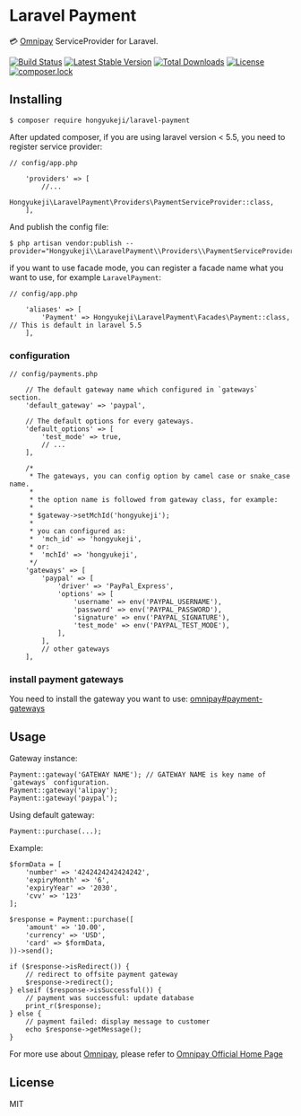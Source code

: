 # Laravel Payment

:credit_card: [Omnipay](https://github.com/thephpleague/omnipay) ServiceProvider for Laravel.

[![Build Status](https://travis-ci.org/hongyukeji/laravel-payment.svg?branch=master)](https://travis-ci.org/hongyukeji/laravel-payment)
[![Latest Stable Version](https://poser.pugx.org/hongyukeji/laravel-payment/v/stable)](https://packagist.org/packages/hongyukeji/laravel-payment)
[![Total Downloads](https://poser.pugx.org/hongyukeji/laravel-payment/downloads)](https://packagist.org/packages/hongyukeji/laravel-payment)
[![License](https://poser.pugx.org/hongyukeji/laravel-payment/license)](https://packagist.org/packages/hongyukeji/laravel-payment)
[![composer.lock](https://poser.pugx.org/hongyukeji/laravel-payment/composerlock)](https://packagist.org/packages/hongyukeji/laravel-payment)

## Installing

```
$ composer require hongyukeji/laravel-payment
```

After updated composer, if you are using laravel version < 5.5, you need to register service provider: 

```
// config/app.php

    'providers' => [
        //...
        Hongyukeji\LaravelPayment\Providers\PaymentServiceProvider::class,
    ],
```

And publish the config file: 

```shell
$ php artisan vendor:publish --provider="Hongyukeji\\LaravelPayment\\Providers\\PaymentServiceProvider"
```

if you want to use facade mode, you can register a facade name what you want to use, for example `LaravelPayment`:

```
// config/app.php

    'aliases' => [
        'Payment' => Hongyukeji\LaravelPayment\Facades\Payment::class, // This is default in laravel 5.5
    ],
```

### configuration 

```
// config/payments.php

    // The default gateway name which configured in `gateways` section.
    'default_gateway' => 'paypal',

    // The default options for every gateways.
    'default_options' => [
        'test_mode' => true,
        // ...
    ],

    /*
     * The gateways, you can config option by camel case or snake_case name.
     *
     * the option name is followed from gateway class, for example:
     *
     * $gateway->setMchId('hongyukeji');
     *
     * you can configured as:
     *  'mch_id' => 'hongyukeji',
     * or:
     *  'mchId' => 'hongyukeji',
     */
    'gateways' => [
        'paypal' => [
            'driver' => 'PayPal_Express',
            'options' => [
                'username' => env('PAYPAL_USERNAME'),
                'password' => env('PAYPAL_PASSWORD'),
                'signature' => env('PAYPAL_SIGNATURE'),
                'test_mode' => env('PAYPAL_TEST_MODE'),
            ],
        ],
        // other gateways
    ],
```

### install payment gateways

You need to install the gateway you want to use: [omnipay#payment-gateways](https://github.com/thephpleague/omnipay#payment-gateways)

## Usage

Gateway instance:

```
Payment::gateway('GATEWAY NAME'); // GATEWAY NAME is key name of `gateways` configuration.
Payment::gateway('alipay');
Payment::gateway('paypal');
```

Using default gateway:

```
Payment::purchase(...);
```

Example:

```
$formData = [
    'number' => '4242424242424242', 
    'expiryMonth' => '6', 
    'expiryYear' => '2030', 
    'cvv' => '123'
];

$response = Payment::purchase([
    'amount' => '10.00', 
    'currency' => 'USD', 
    'card' => $formData,
))->send();

if ($response->isRedirect()) {
    // redirect to offsite payment gateway
    $response->redirect();
} elseif ($response->isSuccessful()) {
    // payment was successful: update database
    print_r($response);
} else {
    // payment failed: display message to customer
    echo $response->getMessage();
}
```

For more use about [Omnipay](https://github.com/omnipay/omnipay), please refer to [Omnipay Official Home Page](http://omnipay.thephpleague.com/)

## License

MIT
